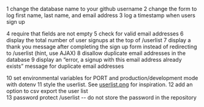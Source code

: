 <!-- 21-Sep-2016 -->
1 change the database name to your github username
2 change the form to log first name, last name, and email address
3 log a timestamp when users sign up

<!-- 22-Sep-2016 -->
4 require that fields are not empty
5 check for valid email addresses
6 display the total number of user signups at the top of /userlist
7 display a thank you message after completing the sign up form instead of redirecting to /userlist (hint, use AJAX)
8 disallow duplicate email addresses in the database
9 display an “error, a signup with this email address already exists” message for duplicate email addresses

10 set environmental variables for PORT and production/development mode with dotenv
11 style the userlist. See [userlist.png](userlist.png) for inspiration. 
12 add an option to csv export the user list  
13 password protect /userlist -- do not store the password in the repository